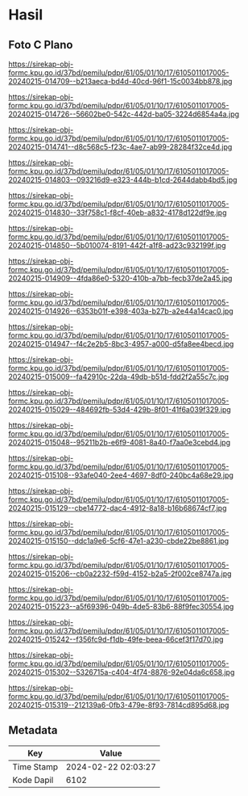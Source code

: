 # Hasil

## Foto C Plano

https://sirekap-obj-formc.kpu.go.id/37bd/pemilu/pdpr/61/05/01/10/17/6105011017005-20240215-014709--b213aeca-bd4d-40cd-96f1-15c0034bb878.jpg

https://sirekap-obj-formc.kpu.go.id/37bd/pemilu/pdpr/61/05/01/10/17/6105011017005-20240215-014726--56602be0-542c-442d-ba05-3224d6854a4a.jpg

https://sirekap-obj-formc.kpu.go.id/37bd/pemilu/pdpr/61/05/01/10/17/6105011017005-20240215-014741--d8c568c5-f23c-4ae7-ab99-28284f32ce4d.jpg

https://sirekap-obj-formc.kpu.go.id/37bd/pemilu/pdpr/61/05/01/10/17/6105011017005-20240215-014803--093216d9-e323-444b-b1cd-2644dabb4bd5.jpg

https://sirekap-obj-formc.kpu.go.id/37bd/pemilu/pdpr/61/05/01/10/17/6105011017005-20240215-014830--33f758c1-f8cf-40eb-a832-4178d122df9e.jpg

https://sirekap-obj-formc.kpu.go.id/37bd/pemilu/pdpr/61/05/01/10/17/6105011017005-20240215-014850--5b010074-8191-442f-a1f8-ad23c932199f.jpg

https://sirekap-obj-formc.kpu.go.id/37bd/pemilu/pdpr/61/05/01/10/17/6105011017005-20240215-014909--4fda86e0-5320-410b-a7bb-fecb37de2a45.jpg

https://sirekap-obj-formc.kpu.go.id/37bd/pemilu/pdpr/61/05/01/10/17/6105011017005-20240215-014926--6353b01f-e398-403a-b27b-a2e44a14cac0.jpg

https://sirekap-obj-formc.kpu.go.id/37bd/pemilu/pdpr/61/05/01/10/17/6105011017005-20240215-014947--f4c2e2b5-8bc3-4957-a000-d5fa8ee4becd.jpg

https://sirekap-obj-formc.kpu.go.id/37bd/pemilu/pdpr/61/05/01/10/17/6105011017005-20240215-015009--fa42910c-22da-49db-b51d-fdd2f2a55c7c.jpg

https://sirekap-obj-formc.kpu.go.id/37bd/pemilu/pdpr/61/05/01/10/17/6105011017005-20240215-015029--484692fb-53d4-429b-8f01-41f6a039f329.jpg

https://sirekap-obj-formc.kpu.go.id/37bd/pemilu/pdpr/61/05/01/10/17/6105011017005-20240215-015048--95211b2b-e6f9-4081-8a40-f7aa0e3cebd4.jpg

https://sirekap-obj-formc.kpu.go.id/37bd/pemilu/pdpr/61/05/01/10/17/6105011017005-20240215-015108--93afe040-2ee4-4697-8df0-240bc4a68e29.jpg

https://sirekap-obj-formc.kpu.go.id/37bd/pemilu/pdpr/61/05/01/10/17/6105011017005-20240215-015129--cbe14772-dac4-4912-8a18-b16b68674cf7.jpg

https://sirekap-obj-formc.kpu.go.id/37bd/pemilu/pdpr/61/05/01/10/17/6105011017005-20240215-015150--ddc1a9e6-5cf6-47e1-a230-cbde22be8861.jpg

https://sirekap-obj-formc.kpu.go.id/37bd/pemilu/pdpr/61/05/01/10/17/6105011017005-20240215-015206--cb0a2232-f59d-4152-b2a5-2f002ce8747a.jpg

https://sirekap-obj-formc.kpu.go.id/37bd/pemilu/pdpr/61/05/01/10/17/6105011017005-20240215-015223--a5f69396-049b-4de5-83b6-88f9fec30554.jpg

https://sirekap-obj-formc.kpu.go.id/37bd/pemilu/pdpr/61/05/01/10/17/6105011017005-20240215-015242--f356fc9d-f1db-49fe-beea-66cef3f17d70.jpg

https://sirekap-obj-formc.kpu.go.id/37bd/pemilu/pdpr/61/05/01/10/17/6105011017005-20240215-015302--5326715a-c404-4f74-8876-92e04da6c658.jpg

https://sirekap-obj-formc.kpu.go.id/37bd/pemilu/pdpr/61/05/01/10/17/6105011017005-20240215-015319--212139a6-0fb3-479e-8f93-7814cd895d68.jpg


## Metadata

| Key        | Value               |
| ---------- | ------------------- |
| Time Stamp | 2024-02-22 02:03:27 |
| Kode Dapil | 6102                |




